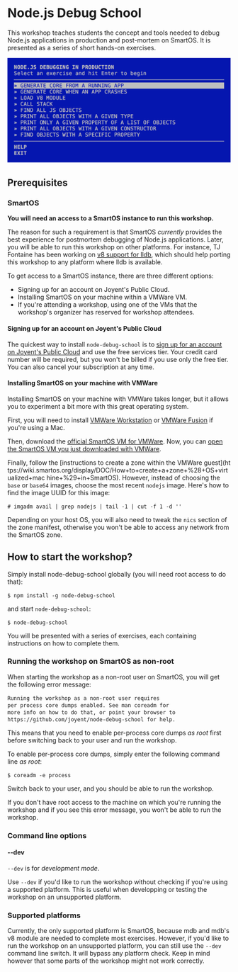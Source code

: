 # Node.js Debug School

This workshop teaches students the concept and tools needed to debug Node.js
applications in production and post-mortem on SmartOS. It is presented as a
series of short hands-on exercises.

![Screenshot](node-debug-school-workshop-screenshot.png)

## Prerequisites

### SmartOS

__You will need an access to a SmartOS instance to run this workshop.__

The reason for such a requirement is that SmartOS _currently_ provides the
best experience for postmortem debugging of Node.js applications. Later, you
will be able to run this workshop on other platforms. For instance, TJ
Fontaine has been working on [v8 support for
lldb](https://github.com/tjfontaine/lldb-v8), which should help porting this
workshop to any platform where lldb is available.

To get access to a SmartOS instance, there are three different options:
* Signing up for an account on Joyent's Public Cloud.
* Installing SmartOS on your machine within a VMWare VM.
* If you're attending a workshop, using one of the VMs that the workshop's
organizer has reserved for workshop attendees.

#### Signing up for an account on Joyent's Public Cloud

The quickest way to install `node-debug-school` is to [sign up for an account
on Joyent's Public
Cloud](https://my.joyent.com/landing/signup/701800000015N22) and use the free
services tier. Your credit card number will be required, but you won't be
billed if you use only the free tier. You can also cancel your subscription at
any time.

#### Installing SmartOS on your machine with VMWare

Installing SmartOS on your machine with VMWare takes longer, but it allows you
to experiment a bit more with this great operating system.

First, you will need to install [VMWare
Workstation](http://www.vmware.com/ca/en/products/workstation) or [VMWare
Fusion](http://www.vmware.com/ca/en/products/fusion/features.html) if you're
using a Mac.

Then, download the [official SmartOS VM for VMWare](http://bit.ly/smartosvm).
Now, you can [open the SmartOS VM you just downloaded with
VMWare](https://wiki.smartos.org/display/DOC/SmartOS+as+a+VMware+Guest).

Finally, follow the [instructions to create a zone within the VMWare guest](ht
tps://wiki.smartos.org/display/DOC/How+to+create+a+zone+%28+OS+virtualized+mac
hine+%29+in+SmartOS). However, instead of choosing the `base` or `base64`
images, choose the most recent `nodejs` image. Here's how to find the image UUID for this image:
```
# imgadm avail | grep nodejs | tail -1 | cut -f 1 -d ''

```

Depending on your host OS, you will also need to tweak the `nics` section of
the zone manifest, otherwise you won't be able to access any network from the
SmartOS zone.

## How to start the workshop?

Simply install node-debug-school globally (you will need root access to do that):
```
$ npm install -g node-debug-school
```
and start `node-debug-school`:
```
$ node-debug-school
```

You will be presented with a series of exercises, each containing instructions
on how to complete them.

### Running the workshop on SmartOS as non-root

When starting the workshop as a non-root user on SmartOS, you will get the
following error message:

```
Running the workshop as a non-root user requires
per process core dumps enabled. See man coreadm for
more info on how to do that, or point your browser to
https://github.com/joyent/node-debug-school for help.
```

This means that you need to enable per-process core dumps _as root_ first
before switching back to your user and run the workshop.

To enable per-process core dumps, simply enter the following command line _as
root_:
```
$ coreadm -e process
```

Switch back to your user, and you should be able to run the workshop.

If you don't have root access to the machine on which you're running the
workshop and if you see this error message, you won't be able to run the
workshop.

### Command line options

#### --dev

`--dev` is for _development mode_.

Use `--dev` if you'd like to run the workshop without checking if you're using
a supported platform. This is useful when developping or testing the workshop
on an unsupported platform.

### Supported platforms

Currently, the only supported platform is SmartOS, because mdb and mdb's v8
module are needed to complete most exercises. However, if you'd like to run
the workshop on an unsupported platform, you can still use the `--dev` command
line switch. It will bypass any platform check. Keep in mind however that some
parts of the workshop might not work correctly.

